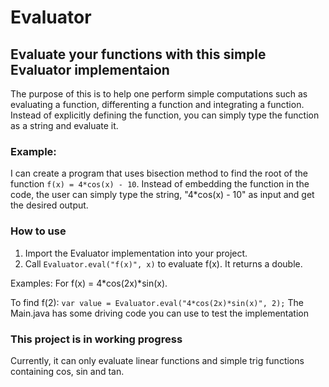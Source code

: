 # Evaluator
## Evaluate your functions with this simple Evaluator implementaion

The purpose of this is to help one perform simple computations such as evaluating a function, differenting a function and integrating a function. Instead of explicitly defining the function, you can simply type the function as a string and evaluate it.

### Example:
I can create a program that uses bisection method to find the root of the function `f(x) = 4*cos(x) - 10`. Instead of embedding the function in the code, the user can simply type the string, "4*cos(x) - 10" as input and get the desired output.

### How to use
1. Import the Evaluator implementation into your project.
2. Call `Evaluator.eval("f(x)", x)` to evaluate f(x). It returns a double.

Examples:
For f(x) = 4*cos(2x)*sin(x).

To find f(2): `var value = Evaluator.eval("4*cos(2x)*sin(x)", 2);`
The Main.java has some driving code you can use to test the implementation

### This project is in working progress
Currently, it can only evaluate linear functions and simple trig functions containing cos, sin and tan.

